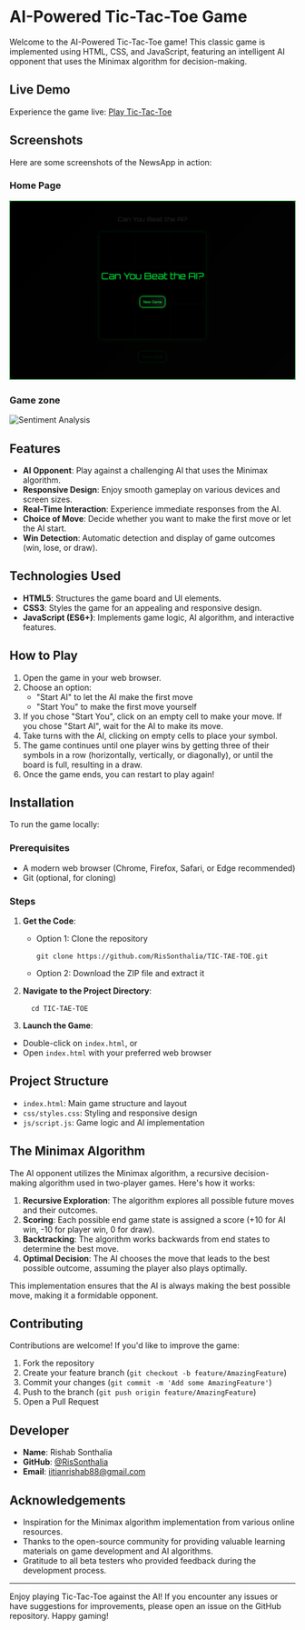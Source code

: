 # AI-Powered Tic-Tac-Toe Game

Welcome to the AI-Powered Tic-Tac-Toe game! This classic game is implemented using HTML, CSS, and JavaScript, featuring an intelligent AI opponent that uses the Minimax algorithm for decision-making.

## Live Demo

Experience the game live: [Play Tic-Tac-Toe](https://rissonthalia.github.io/TIC-TAE-TOE/)

## Screenshots

Here are some screenshots of the NewsApp in action:

### Home Page
![Home Page](images/home.png)

### Game zone
![Sentiment Analysis](images/gamezone.png)

## Features

- **AI Opponent**: Play against a challenging AI that uses the Minimax algorithm.
- **Responsive Design**: Enjoy smooth gameplay on various devices and screen sizes.
- **Real-Time Interaction**: Experience immediate responses from the AI.
- **Choice of Move**: Decide whether you want to make the first move or let the AI start.
- **Win Detection**: Automatic detection and display of game outcomes (win, lose, or draw).

## Technologies Used

- **HTML5**: Structures the game board and UI elements.
- **CSS3**: Styles the game for an appealing and responsive design.
- **JavaScript (ES6+)**: Implements game logic, AI algorithm, and interactive features.

## How to Play

1. Open the game in your web browser.
2. Choose an option:
   - "Start AI" to let the AI make the first move
   - "Start You" to make the first move yourself
3. If you chose "Start You", click on an empty cell to make your move. If you chose "Start AI", wait for the AI to make its move.
4. Take turns with the AI, clicking on empty cells to place your symbol.
7. The game continues until one player wins by getting three of their symbols in a row (horizontally, vertically, or diagonally), or until the board is full, resulting in a draw.
8. Once the game ends, you can restart to play again!

## Installation

To run the game locally:

### Prerequisites

- A modern web browser (Chrome, Firefox, Safari, or Edge recommended)
- Git (optional, for cloning)

### Steps

1. **Get the Code**:
   - Option 1: Clone the repository
     ```
     git clone https://github.com/RisSonthalia/TIC-TAE-TOE.git
     ```
   - Option 2: Download the ZIP file and extract it

2. **Navigate to the Project Directory**:
   ```
     cd TIC-TAE-TOE
     ```
3. **Launch the Game**:
- Double-click on `index.html`, or
- Open `index.html` with your preferred web browser

## Project Structure

- `index.html`: Main game structure and layout
- `css/styles.css`: Styling and responsive design
- `js/script.js`: Game logic and AI implementation

## The Minimax Algorithm

The AI opponent utilizes the Minimax algorithm, a recursive decision-making algorithm used in two-player games. Here's how it works:

1. **Recursive Exploration**: The algorithm explores all possible future moves and their outcomes.
2. **Scoring**: Each possible end game state is assigned a score (+10 for AI win, -10 for player win, 0 for draw).
3. **Backtracking**: The algorithm works backwards from end states to determine the best move.
4. **Optimal Decision**: The AI chooses the move that leads to the best possible outcome, assuming the player also plays optimally.

This implementation ensures that the AI is always making the best possible move, making it a formidable opponent.

## Contributing

Contributions are welcome! If you'd like to improve the game:

1. Fork the repository
2. Create your feature branch (`git checkout -b feature/AmazingFeature`)
3. Commit your changes (`git commit -m 'Add some AmazingFeature'`)
4. Push to the branch (`git push origin feature/AmazingFeature`)
5. Open a Pull Request


## Developer

- **Name**: Rishab Sonthalia
- **GitHub**: [@RisSonthalia](https://github.com/RisSonthalia)
- **Email**: iitianrishab88@gmail.com

## Acknowledgements

- Inspiration for the Minimax algorithm implementation from various online resources.
- Thanks to the open-source community for providing valuable learning materials on game development and AI algorithms.
- Gratitude to all beta testers who provided feedback during the development process.

---

Enjoy playing Tic-Tac-Toe against the AI! If you encounter any issues or have suggestions for improvements, please open an issue on the GitHub repository. Happy gaming!
